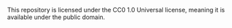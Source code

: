 This repository is licensed under the CC0 1.0 Universal license, meaning it is
available under the public domain.
